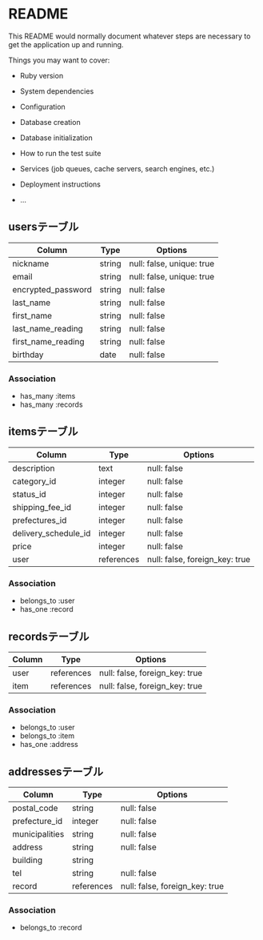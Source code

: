 # README

This README would normally document whatever steps are necessary to get the
application up and running.

Things you may want to cover:

* Ruby version

* System dependencies

* Configuration

* Database creation

* Database initialization

* How to run the test suite

* Services (job queues, cache servers, search engines, etc.)

* Deployment instructions

* ...

## usersテーブル

|Column|Type|Options|
|------|----|-------|
|nickname|string|null: false, unique: true|
|email|string|null: false, unique: true|
|encrypted_password|string|null: false|
|last_name|string|null: false|
|first_name|string|null: false|
|last_name_reading|string|null: false|
|first_name_reading|string|null: false|
|birthday|date|null: false|

### Association
- has_many :items
- has_many :records

## itemsテーブル

|Column|Type|Options|
|------|----|-------|
|description|text|null: false|
|category_id|integer|null: false|
|status_id|integer|null: false|
|shipping_fee_id|integer|null: false|
|prefectures_id|integer|null: false|
|delivery_schedule_id|integer|null: false|
|price|integer|null: false|
|user|references|null: false, foreign_key: true|

### Association
- belongs_to :user
- has_one :record

## recordsテーブル

|Column|Type|Options|
|------|----|-------|
|user|references|null: false, foreign_key: true|
|item|references|null: false, foreign_key: true|

### Association
- belongs_to :user
- belongs_to :item
- has_one :address

## addressesテーブル

|Column|Type|Options|
|------|----|-------|
|postal_code|string|null: false|
|prefecture_id|integer|null: false|
|municipalities|string|null: false|
|address|string|null: false|
|building|string||
|tel|string|null: false|
|record|references|null: false, foreign_key: true|

### Association
- belongs_to :record
